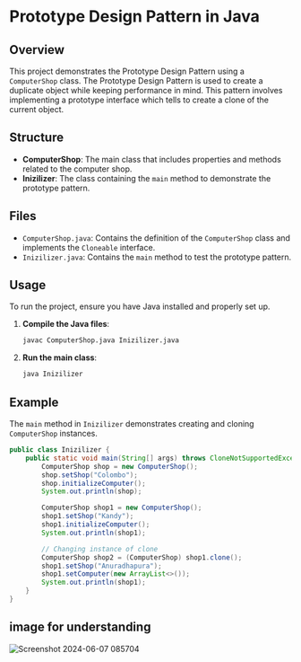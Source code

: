 # Prototype Design Pattern in Java

## Overview
This project demonstrates the Prototype Design Pattern using a `ComputerShop` class. The Prototype Design Pattern is used to create a duplicate object while keeping performance in mind. This pattern involves implementing a prototype interface which tells to create a clone of the current object.

## Structure
- **ComputerShop**: The main class that includes properties and methods related to the computer shop.
- **Inizilizer**: The class containing the `main` method to demonstrate the prototype pattern.

## Files
- `ComputerShop.java`: Contains the definition of the `ComputerShop` class and implements the `Cloneable` interface.
- `Inizilizer.java`: Contains the `main` method to test the prototype pattern.

## Usage
To run the project, ensure you have Java installed and properly set up.

1. **Compile the Java files**:
    ```sh
    javac ComputerShop.java Inizilizer.java
    ```

2. **Run the main class**:
    ```sh
    java Inizilizer
    ```

## Example
The `main` method in `Inizilizer` demonstrates creating and cloning `ComputerShop` instances.

```java
public class Inizilizer {
    public static void main(String[] args) throws CloneNotSupportedException {
        ComputerShop shop = new ComputerShop();
        shop.setShop("Colombo");
        shop.initializeComputer();
        System.out.println(shop);

        ComputerShop shop1 = new ComputerShop();
        shop1.setShop("Kandy");
        shop1.initializeComputer();
        System.out.println(shop1);

        // Changing instance of clone
        ComputerShop shop2 = (ComputerShop) shop1.clone();
        shop1.setShop("Anuradhapura");
        shop1.setComputer(new ArrayList<>());
        System.out.println(shop1);
    }
}
```

## image for understanding

![Screenshot 2024-06-07 085704](https://github.com/Ran-som/Mobile-selling/assets/108582011/baaeeb95-cdbb-48b4-97da-261c484fc4ff)
